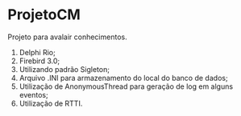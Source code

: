 # ProjetoCM
Projeto para avalair conhecimentos.

1. Delphi Rio;
2. Firebird 3.0;
3. Utilizando padrão Sigleton;
4. Arquivo .INI para armazenamento do local do banco de dados;
5. Utilização de AnonymousThread para geração de log em alguns eventos;
7. Utilização de RTTI.
